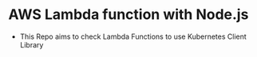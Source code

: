 # AWS Lambda function with Node.js

* This Repo aims to check Lambda Functions to use Kubernetes Client Library